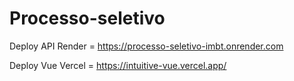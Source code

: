 # Processo-seletivo

Deploy API Render = https://processo-seletivo-imbt.onrender.com


Deploy Vue Vercel = https://intuitive-vue.vercel.app/
